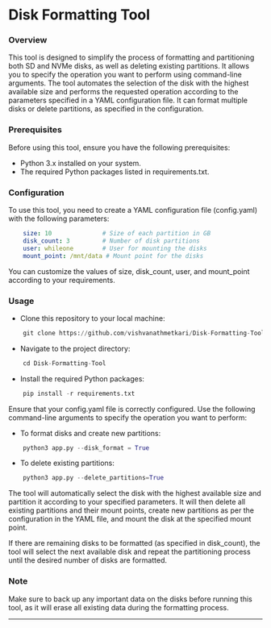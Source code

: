 
# Disk Formatting Tool
### Overview
This tool is designed to simplify the process of formatting and partitioning both SD and NVMe disks, as well as deleting existing partitions. It allows you to specify the operation you want to perform using command-line arguments. The tool automates the selection of the disk with the highest available size and performs the requested operation according to the parameters specified in a YAML configuration file. It can format multiple disks or delete partitions, as specified in the configuration.

### Prerequisites
Before using this tool, ensure you have the following prerequisites:

- Python 3.x installed on your system.
- The required Python packages listed in requirements.txt.

### Configuration
To use this tool, you need to create a YAML configuration file (config.yaml) with the following parameters:

```yaml
    size: 10              # Size of each partition in GB
    disk_count: 3         # Number of disk partitions
    user: whileone        # User for mounting the disks
    mount_point: /mnt/data # Mount point for the disks

```

You can customize the values of size, disk_count, user, and mount_point according to your requirements.

### Usage
- Clone this repository to your local machine:
```python
    git clone https://github.com/vishvanathmetkari/Disk-Formatting-Tool.git
```
- Navigate to the project directory:
```python
    cd Disk-Formatting-Tool
```
- Install the required Python packages:
```python
    pip install -r requirements.txt

```
Ensure that your config.yaml file is correctly configured.
Use the following command-line arguments to specify the operation you want to perform:
- To format disks and create new partitions:
```python
    python3 app.py --disk_format = True
```
- To delete existing partitions:
```python
    python3 app.py --delete_partitions=True
```

The tool will automatically select the disk with the highest available size and partition it according to your specified parameters. It will then delete all existing partitions and their mount points, create new partitions as per the configuration in the YAML file, and mount the disk at the specified mount point.

If there are remaining disks to be formatted (as specified in disk_count), the tool will select the next available disk and repeat the partitioning process until the desired number of disks are formatted.

### Note
Make sure to back up any important data on the disks before running this tool, as it will erase all existing data during the formatting process.

---
